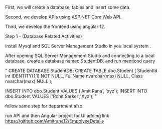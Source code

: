 

First, we will create a database, tables and insert some data.

Second, we develop APIs using ASP.NET Core Web API.

Third, we develop the frontend using angular 12.

Step 1 - (Database Related Activities)

install Mysql and SQL Server Management Studio in you local system .

After opening SQL Server Management Studio and connecting to a local database, create a database named StudentDB.
and run mentiond query

"  CREATE DATABASE StudentDB;
    CREATE TABLE dbo.Student (
    StudentId int IDENTITY(1,1) NOT NULL,
    FullName nvarchar(max) NULL,
    Class nvarchar(max) NULL
    );

  INSERT INTO dbo.Student VALUES ('Amit Rana', 'xyz');
  INSERT INTO dbo.Student VALUES ('Rohit Sarker','Xyz');
"

follow same step for department also 

run API and then Angular project for UI adding link 
https://github.com/Amitrana12/EmpolyeeDetails
